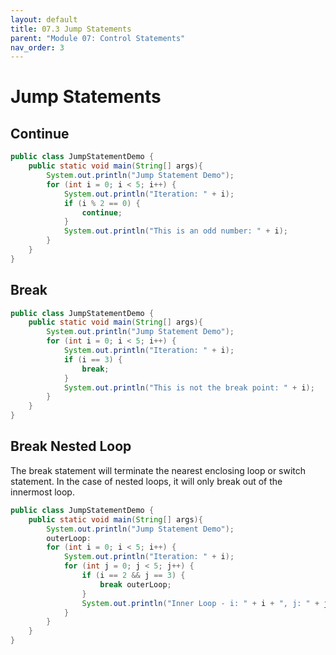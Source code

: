 ```yaml
---
layout: default
title: 07.3 Jump Statements
parent: "Module 07: Control Statements"
nav_order: 3
---
```


# Jump Statements

## Continue

```java
public class JumpStatementDemo {
    public static void main(String[] args){
        System.out.println("Jump Statement Demo");
        for (int i = 0; i < 5; i++) {
            System.out.println("Iteration: " + i);
            if (i % 2 == 0) {
                continue;
            }
            System.out.println("This is an odd number: " + i);
        }
    }
}
```

## Break

```java
public class JumpStatementDemo {
    public static void main(String[] args){
        System.out.println("Jump Statement Demo");
        for (int i = 0; i < 5; i++) {
            System.out.println("Iteration: " + i);
            if (i == 3) {
                break;
            }
            System.out.println("This is not the break point: " + i);
        }
    }
}
```

## Break Nested Loop

The break statement will terminate the nearest enclosing loop or switch statement. In the case of nested loops, it will only break out of the innermost loop.

```java
public class JumpStatementDemo {
    public static void main(String[] args){
        System.out.println("Jump Statement Demo");
        outerLoop:
        for (int i = 0; i < 5; i++) {
            System.out.println("Iteration: " + i);
            for (int j = 0; j < 5; j++) {
                if (i == 2 && j == 3) {
                    break outerLoop;
                }
                System.out.println("Inner Loop - i: " + i + ", j: " + j);
            }
        }
    }
}
```
